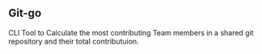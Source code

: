 ## Git-go

CLI Tool to Calculate the most contributing Team members in a shared git repository and their total contributuion.